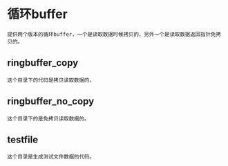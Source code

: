 # 循环buffer
    提供两个版本的循环buffer，一个是读取数据时候拷贝的，另外一个是读取数据返回指针免拷贝的。

## ringbuffer_copy
    这个目录下的代码是拷贝读取数据的。

## ringbuffer_no_copy
    这个目录下的是免拷贝读取数据的。

## testfile
    这个目录是生成测试文件数据的代码。